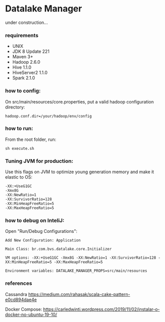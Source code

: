 # Datalake Manager
under construction...

### requirements
- UNIX
- JDK 8 Update 221
- Maven 3+
- Hadoop 2.6.0
- Hive 1.1.0
- HiveServer2 1.1.0
- Spark 2.1.0

### how to config:
On src/main/resources/core.properties, put a valid hadoop configuration directory:

`hadoop.conf.dir=/your/hadoop/env/config`

### how to run:
From the root folder, run: 

`sh execute.sh`

### Tuning JVM for production:
Use this flags on JVM to optimize young generation memory and make it elastic to OS:
```
-XX:+UseG1GC 
-Xmx8G 
-XX:NewRatio=1 
-XX:SurvivorRatio=128 
-XX:MinHeapFreeRatio=5 
-XX:MaxHeapFreeRatio=5 
```

### how to debug on InteliJ:
Open "Run/Debug Configurations":

`Add New Configuration: Application`

`Main Class: br.com.bvs.datalake.core.Initializer`

`VM options: -XX:+UseG1GC -Xmx8G -XX:NewRatio=1 -XX:SurvivorRatio=128 -XX:MinHeapFreeRatio=5 -XX:MaxHeapFreeRatio=5`

`Environment variables: DATALAKE_MANAGER_PROPS=src/main/resources`

### references
Cassandra https://medium.com/rahasak/scala-cake-pattern-e0cd894dae4e

Docker Compose: https://carledwinti.wordpress.com/2019/11/02/instalar-o-docker-no-ubuntu-19-10/